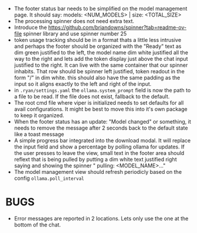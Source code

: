 - The footer status bar needs to be simplified on the model management page. It should say: models: <NUM_MODELS> | size: <TOTAL_SIZE>
- The processing spinner does not need extra text.
- Introduce the https://github.com/briandowns/spinner?tab=readme-ov-file spinner library and use spinner number 25
- token usage tracking should be in a format thats a little less intrusive and perhaps the footer should be organized with the "Ready" text as dim green justified to the left, the model name dim white justified all the way to the right and lets add the token display just above the chat input justified to the right. It can live with the same container that our spinner inhabits. That row should be spinner left justified, token readout in the form "<IN>/<OUT>" in dim white. this should also have the same padding as the input so it aligns exactly to the left and right of the input.
- in `.ryan/settings.yaml` the `ollama.system_prompt` field is now the path to a file to be read. If the file does not exist, fallback to the default.
- The root cmd file where viper is initialized needs to set defaults for all avail configurations. It might be best to move this into it's own package to keep it organized.
- When the footer status has an update: "Model changed" or something, it needs to remove the message after 2 seconds back to the default state like a toast message
- A simple progress bar integrated into the download modal. It will replace the input field and show a percentage by polling ollama for updates. If the user presses <esc> to leave the view, small text in the footer area should reflext that <model> is being pulled by putting a dim white text justified right saying and showing the spinner "<SPINNER> pulling: <MODEL_NAME>..."
- The model management view should refresh periodicly based on the config `ollama.poll_interval`

# BUGS
- Error messages are reported in 2 locations. Lets only use the one at the bottom of the chat.
